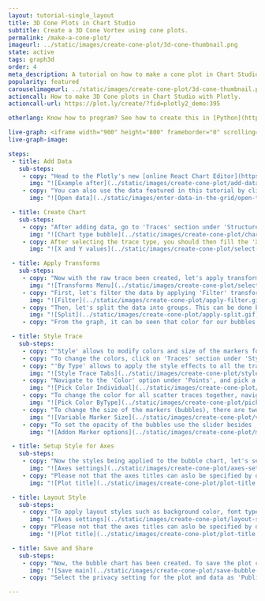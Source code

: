 ```yaml
---
layout: tutorial-single_layout
title: 3D Cone Plots in Chart Studio
subtitle: Create a 3D Cone Vortex using cone plots.
permalink: /make-a-cone-plot/
imageurl: ../static/images/create-cone-plot/3d-cone-thumbnail.png
state: active
tags: graph3d
order: 4
meta_description: A tutorial on how to make a cone plot in Chart Studio.
popularity: featured
carouselimageurl: ../static/images/create-cone-plot/3d-cone-thumbnail.png
actioncall: How to make 3D Cone plots in Chart Studio with Plotly.
actioncall-url: https://plot.ly/create/?fid=plotly2_demo:395

otherlang: Know how to program? See how to create this in [Python](https://plot.ly/python/cone-plot/) or [R](https://plot.ly/r/cone-plot/).

live-graph: <iframe width="900" height="800" frameborder="0" scrolling="no" src="https://plot.ly/~plotly2_demo/395.embed"></iframe>
live-graph-image:

steps:
 - title: Add Data
   sub-steps:
    - copy: "Head to the Plotly's new [online React Chart Editor](https://plot.ly/create/). You have the option of typing directly in the grid, uploading your local file, or entering a URL of an online dataset. Plotly accepts only .xls, .xlsx, or .csv files. For more information on how to enter your data, see [this](http://help.plot.ly/add-data-to-the-plotly-grid/) tutorial."
      img: "![Example after](../static/images/create-cone-plot/add-data.png)"
    - copy: "You can also use the data featured in this tutorial by clicking on 'Open This Data in Plotly' on the left-hand side. It'll open in your Chart Editor."
      img: "![Open data](../static/images/enter-data-in-the-grid/open-this-data.png)"

 - title: Create Chart
   sub-steps:
    - copy: "After adding data, go to 'Traces' section under 'Structure' menu on the left-hand side. Choose the 'Type' of trace. For creating bubble charts, choose 'Scatter' under 'Simple' trace type (Ideally, The trace will be set to 'Scatter' by default)."
      img: "![Chart type bubble](../static/images/create-cone-plot/chart-type-scatter.png)"
    - copy: After selecting the trace type, you should then fill the 'X' and 'Y' values from the dropdown to create the plot. This will create a raw scatter trace, as seen below."
      img: "![X and Y values](../static/images/create-cone-plot/select-x-y.png)"

 - title: Apply Transforms
   sub-steps:
    - copy: "Now with the raw trace been created, let's apply transforms. Go to 'Transforms' section under 'Structure' menu on the left-hand side."
      img: "![Transforms Menu](../static/images/create-cone-plot/select-transforms.png)"
    - copy: "First, let's filter the data by applying 'Filter' transform."
      img: "![Filter](../static/images/create-cone-plot/apply-filter.gif)"
    - copy: "Then, let's split the data into groups. This can be done by using 'Split' transform."
      img: "![Split](../static/images/create-cone-plot/apply-split.gif)"
    - copy: "From the graph, it can be seen that color for our bubbles has now been added to the plot with just few clicks. As for the size for the bubbles, it can be defined under 'Styles' menu."

 - title: Style Trace
   sub-steps:
    - copy: "'Style' allows to modify colors and size of the markers for the traces, add text annotations, shapes, embed images and many more. To play around with the style of your chart click on 'Style' menu on the left-hand side."
    - copy: "To change the colors, click on 'Traces' section under 'Style' menu. Note that this section has two tabs: 'Individually' and 'By Type', as seen below."
    - copy: "'By Type' allows to apply the style effects to all the traces under the each trace type (in this case, it's 'Scatter' trace) while the 'Individually' tab will provide the same options for individual trace."
      img: "![Style Trace Tabs](../static/images/create-cone-plot/style-traces.gif)"
    - copy: "Navigate to the 'Color' option under 'Points', and pick a color of your preference either by clicking on the color panel that appears when clicking the color-filled circle. You can also specify Hexa-decimal code or RGBA values of the desired color, as seen below."
      img: "![Pick Color Individual](../static/images/create-cone-plot/pick-color-individually.gif)"
    - copy: "To change the color for all scatter traces together, navigate to 'By Type' tab and pick a preset colorscale from the dropdown that appears upon the clicking the default colorscale. Please note to apply same color to all the traces of similar type, click on 'Single' button  and pick the desired color."
      img: "![Pick Color ByType](../static/images/create-cone-plot/pick-color-bytype.gif)"
    - copy: "To change the size of the markers (bubbles), there are two modes: 'Constant' or 'Variable'. To set a varying size for the markers based on a new set of data points (Z-axis), click on 'Variable' and select the desired column name provided in the excel."
      img: "![Variable Marker Size](../static/images/create-cone-plot/variable-marker-size.gif)"
    - copy: "To set the opacity of the bubbles use the slider besides 'Point Opacity' option. Additional marker settings like symbol format, border width, border color, scaling of marker size with respect to the data can also specified, as shown below."
      img: "![Addon Marker options](../static/images/create-cone-plot/marker-addon-options.png)"

 - title: Setup Style for Axes
   sub-steps:
    - copy: "Now the styles being applied to the bubble chart, let's setup the axes titles, axes  range. For this, navigate to 'Axes' section under 'Style' menu, as seen below."
      img: "![Axes settings](../static/images/create-cone-plot/axes-setup.png)"
    - copy: "Please not that the axes titles can aslo be specified by directly typing on the axes title boxes. Likewise for the plot title, as shown below. "
      img: "![Plot title](../static/images/create-cone-plot/plot-title.gif)"

 - title: Layout Style
   sub-steps:
    - copy: "To apply layout styles such as background color, font type, font size and font color, navigate to 'General' section under 'Style' menu."
      img: "![Axes settings](../static/images/create-cone-plot/layout-settings.png)"
    - copy: "Please not that the axes titles can aslo be specified by directly typing on the axes title boxes. Likewise for the plot title, as shown below. "
      img: "![Plot title](../static/images/create-cone-plot/plot-title.gif)"

 - title: Save and Share
   sub-steps:
    - copy: "Now, the bubble chart has been created. To save the plot click 'Save' button on the left-hand side. A Save pop-up will appear, as seen below, where you can specify the filename for your plot and the data."
      img: "![Save main](../static/images/create-cone-plot/save-bubble-chart.png)"
    - copy: "Select the privacy setting for the plot and data as 'Public' or 'Private' or 'Private link'. For more information on how sharing works, including the difference between private, public, and secret sharing, visit [this](http://help.plot.ly/save-share-and-export-in-plotly/) page.."

---
```

